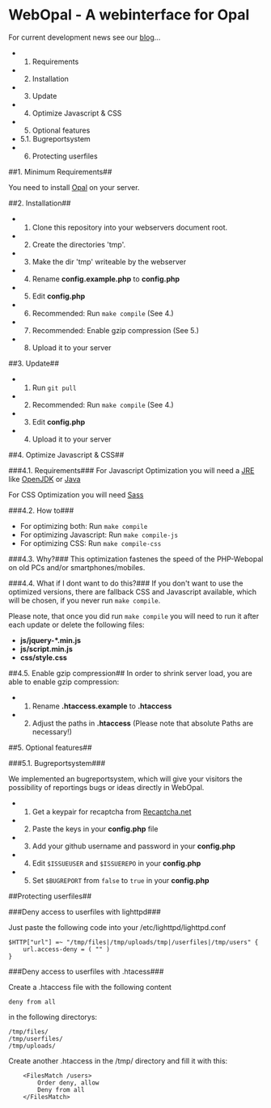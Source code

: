 WebOpal - A webinterface for Opal
==================================
For current development news see our [blog](http://webopal.github.com)...

- 1. Requirements
- 2. Installation
- 3. Update
- 4. Optimize Javascript & CSS
- 5. Optional features
- 5.1. Bugreportsystem
- 6. Protecting userfiles

##1. Minimum Requirements##

You need to install [Opal](https://projects.uebb.tu-berlin.de/opal/trac) on your server.

##2. Installation##

- 1. Clone this repository into your webservers document root.
- 2. Create the directories 'tmp'.
- 3. Make the dir 'tmp' writeable by the webserver
- 4. Rename **config.example.php** to **config.php**
- 5. Edit **config.php**
- 6. Recommended: Run `make compile` (See 4.)
- 7. Recommended: Enable gzip compression (See 5.)
- 8. Upload it to your server

##3. Update##
- 1. Run `git pull`
- 2. Recommended: Run `make compile` (See 4.)
- 3. Edit **config.php**
- 4. Upload it to your server

##4. Optimize Javascript & CSS##

###4.1. Requirements###
For Javascript Optimization you will need a [JRE](https://en.wikipedia.org/wiki/JRE) like [OpenJDK](https://openjdk.java.net/) or [Java](https://java.com)

For CSS Optimization you will need [Sass](https://sass-lang.com/)

###4.2. How to###
- For optimizing both: Run `make compile`
- For optimizing Javascript: Run `make compile-js`
- For optimizing CSS: Run `make compile-css`

###4.3. Why?###
This optimization fastenes the speed of the PHP-Webopal on old PCs and/or smartphones/mobiles.

###4.4. What if I dont want to do this?###
If you don't want to use the optimized versions, there are fallback CSS and Javascript available, which will be chosen, if you never run `make compile`.

Please note, that once you did run `make compile` you will need to run it after each update or delete the following files:
- **js/jquery-*.min.js**
- **js/script.min.js**
- **css/style.css**

##4.5. Enable gzip compression##
In order to shrink server load, you are able to enable gzip compression:
- 1. Rename **.htaccess.example** to **.htaccess**
- 2. Adjust the paths in **.htaccess** (Please note that absolute Paths are necessary!)

##5. Optional features##

###5.1. Bugreportsystem###

We implemented an bugreportsystem, which will give your visitors the possibility of reportings bugs or ideas directly in WebOpal.

- 1. Get a keypair for recaptcha from [Recaptcha.net](https://www.google.com/recaptcha/admin/create)
- 2. Paste the keys in your **config.php** file
- 3. Add your github username and password in your **config.php**
- 4. Edit `$ISSUEUSER` and `$ISSUEREPO` in your **config.php**
- 5. Set `$BUGREPORT` from `false` to `true` in your **config.php**

##Protecting userfiles##

###Deny access to userfiles with lighttpd###

Just paste the following code into your /etc/lighttpd/lighttpd.conf

```
$HTTP["url"] =~ "/tmp/files|/tmp/uploads/tmp|/userfiles|/tmp/users" {
	url.access-deny = ( "" )
}

```

###Deny access to userfiles with .htacess###

Create a .htaccess file with the following content

	deny from all

in the following directorys:

```
/tmp/files/
/tmp/userfiles/
/tmp/uploads/
```

Create another .htaccess in the /tmp/ directory and fill it with this:

```
	<FilesMatch /users>
		Order deny, allow
		Deny from all
	</FilesMatch>
```
